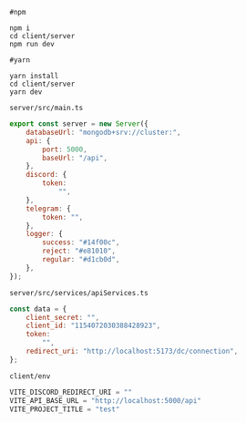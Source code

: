 ``#npm``
```
npm i
cd client/server
npm run dev
```
``#yarn``
```
yarn install
cd client/server
yarn dev
```
``server/src/main.ts``
```js
export const server = new Server({
    databaseUrl: "mongodb+srv://cluster:",
    api: {
        port: 5000,
        baseUrl: "/api",
    },
    discord: {
        token:
            "",
    },
    telegram: {
        token: "",
    },
    logger: {
        success: "#14f00c",
        reject: "#e81010",
        regular: "#d1cb0d",
    },
});
```
``server/src/services/apiServices.ts``
```js
const data = {
    client_secret: "",
    client_id: "1154072030388428923",
    token:
        "",
    redirect_uri: "http://localhost:5173/dc/connection",
};
```
``client/env``
```js
VITE_DISCORD_REDIRECT_URI = ""
VITE_API_BASE_URL = "http://localhost:5000/api"
VITE_PROJECT_TITLE = "test"
```
